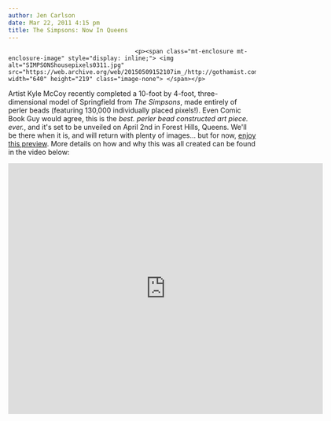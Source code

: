 ```yaml
---
author: Jen Carlson
date: Mar 22, 2011 4:15 pm
title: The Simpsons: Now In Queens
---
```


	
										<p><span class="mt-enclosure mt-enclosure-image" style="display: inline;"> <img alt="SIMPSONShousepixels0311.jpg" src="https://web.archive.org/web/20150509152107im_/http://gothamist.com/attachments/arts_jen/SIMPSONShousepixels0311.jpg" width="640" height="219" class="image-none"> </span></p>

<p>Artist Kyle McCoy recently completed a 10-foot by 4-foot, three-dimensional model of Springfield from <em>The Simpsons</em>, made entirely of perler beads (featuring 130,000 individually placed pixels!).  Even Comic Book Guy would agree, this is the <em>best. perler bead constructed art piece. ever.</em>, and it&apos;s set to be unveiled on April 2nd in Forest Hills, Queens.  We&apos;ll be there when it is, and will return with plenty of images... but for now, <a href="https://web.archive.org/web/20150509152107/http://www.midnight-buffet.com/project-springfield.html">enjoy this preview</a>. More details on how and why this was all created can be found in the video below:</p>

<p><iframe title="YouTube video player" width="640" height="510" src="https://web.archive.org/web/20150509152107if_/http://www.youtube.com/embed/irrRdhpGQKU" frameborder="0" allowfullscreen></iframe></p>					
										
									
				